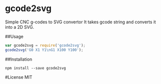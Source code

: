 # gcode2svg
Simple CNC g-codes to SVG convertor
It takes gcode string and converts it into a 2D SVG.

##Usage
```javascript
var gcode2svg = require('gcode2svg');
gcode2svg('G0 X1 Y1\nG1 X100 Y100');
```

##Installation
```
npm install --save gcode2svg
```

#License
MIT
